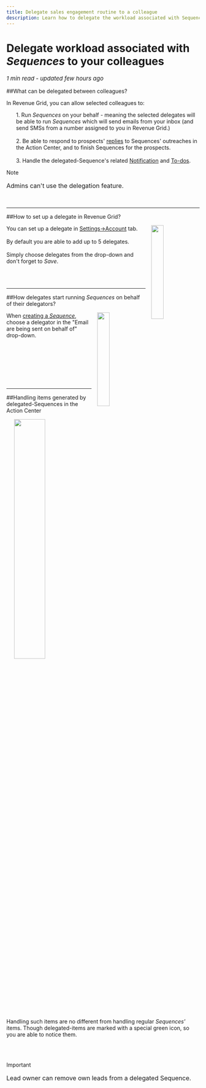 ```yaml
---
title: Delegate sales engagement routine to a colleague
description: Learn how to delegate the workload associated with Sequences to your colleagues
---
```


  
# Delegate workload associated with <i>Sequences</i> to your colleagues

<p style="font-size:15px"><i>1 min read - updated few hours ago</i> </p>
<!-- ShareThis BEGIN -->
<div class="addthis_inline_share_toolbox"></div>
<!-- End ShareThis -->
##What can be delegated between colleagues?

In Revenue Grid, you can allow selected colleagues to:<br>
<p style="margin-left:5%;">
1. Run <i>Sequences</i> on your behalf - meaning the selected delegates will be able to run <i>Sequences</i> which will send emails from your inbox (and send SMSs from a number assigned to you in Revenue Grid.)<br><br>
2. Be able to respond to prospects' <a href="../Replies/">replies</a> to Sequences' outreaches in the Action Center, and to finish Sequences for the prospects.<br><br>
3. Handle the delegated-Sequence's related <a href="../Replies/">Notification</a> and <a href="../to-dos/">To-dos</a>.
</p>

<div class="admonition hint">
<p class="admonition-title">Note</p>
<p style="font-size:16px">Admins can't use the delegation feature.</p>
</div>
<br>
<hr>
##How to set up a delegate in Revenue Grid? 

<p> <img src="../../assets/images/Sequences/settings-account2.png" style="margin-left:15px;  float: right; width: 25%; height: 25%;"> You can set up a delegate in <a href="../Settings/#account">Settings->Account</a> tab.<br><br>
By default you are able to add up to 5 delegates.<br><br>
Simply choose delegates from the drop-down and don't forget to <i>Save</i>.
</p>
<br><br>
<hr>

##How delegates start running <i>Sequences</i> on behalf of their delegators?

<p> <img src="../../assets/images/Sequences/newseq2.png" style="margin-left:15px;  float: right; width: 25%; height: 25%;"> 
When <a href="../Create-new-sequence/#create_a_new_sequence">creating a <i>Sequence</i></a>, choose a delegator in the "Email are being sent on behalf of" drop-down.
</p>

<br><br><br><br><br><br>

<hr>
##Handling items generated by delegated-Sequences in the Action Center

<p> <img src="../../assets/images/Sequences/delegation1.png" style="margin-left:15px;  float: right; width: 40%; height: 40%;"> 
Handling such items are no different from handling regular <i>Sequences'</i> items. Though delegated-items are marked with a special green icon, so you are able to notice them.
</p>
<br><br>
<div class="admonition hint">
<p class="admonition-title">Important</p>
<p style="font-size:16px">Lead owner can remove own leads from a delegated Sequence.</p>
</div>
<br>










